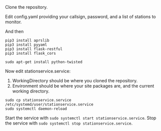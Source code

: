 Clone the repository.

Edit config.yaml providing your callsign, password, and a list of stations to monitor.

And then
```
pip3 install aprslib
pip3 install pyyaml
pip3 install flask-restful
pip3 install flask_cors

sudo apt-get install python-twisted
```
Now edit stationservice.service:
1.  WorkingDirectory should be where you cloned the repository.
1.  Environment should be where your site packages are, and the current working directory.
```
sudo cp stationservice.service /etc/systemd/user/stationservice.service
sudo systemctl daemon-reload
```

Start the service with `sudo systemctl start stationservice.service`.
Stop the service with `sudo systemctl stop stationservice.service`.
